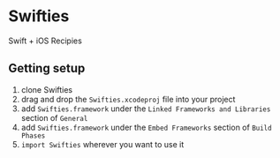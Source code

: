 # Swifties
Swift + iOS Recipies

## Getting setup
1. clone Swifties
2. drag and drop the `Swifties.xcodeproj` file into your project
3. add `Swifties.framework` under the `Linked Frameworks and Libraries` section of `General`
4. add `Swifties.framework` under the `Embed Frameworks` section of `Build Phases`
4. `import Swifties` wherever you want to use it
